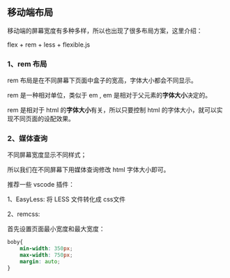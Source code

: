 ## 移动端布局



移动端的屏幕宽度有多种多样，所以也出现了很多布局方案，这里介绍：

flex + rem + less + flexible.js 



### 1、rem 布局

rem 布局是在不同屏幕下页面中盒子的宽高，字体大小都会不同显示。

rem 是一种相对单位，类似于 em , em 是相对于父元素的**字体大小**决定的。

rem 是相对于 html 的**字体大小**有关，所以只要控制 html 的字体大小，就可以实现不同页面的设配效果。

### 2、媒体查询

不同屏幕宽度显示不同样式；

所以我们在不同屏幕下用媒体查询修改 html 字体大小即可。





推荐一些 vscode 插件：

1、EasyLess: 将 LESS 文件转化成 css文件

2、remcss:

首先设置页面最小宽度和最大宽度：

```css
boby{
    min-width: 350px;
    max-width: 750px;
    margin: auto;
}
```

